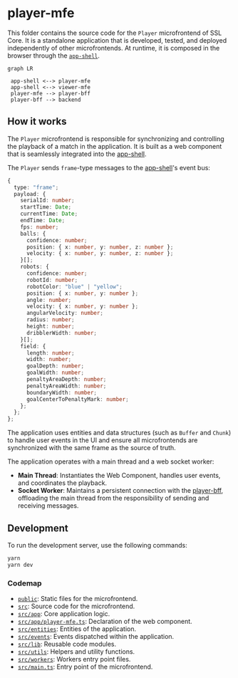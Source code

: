 # player-mfe

This folder contains the source code for the `Player` microfrontend of SSL Core. It is a standalone application that is developed, tested, and deployed independently of other microfrontends. At runtime, it is composed in the browser through the [`app-shell`](https://github.com/robocin/ssl-core/app-shell).

```mermaid
graph LR

 app-shell <--> player-mfe
 app-shell <--> viewer-mfe
 player-mfe --> player-bff
 player-bff --> backend
```

## How it works

The `Player` microfrontend is responsible for synchronizing and controlling the playback of a match in the application. It is built as a web component that is seamlessly integrated into the [app-shell](../app-shell/README.md).

The `Player` sends `frame`-type messages to the [app-shell](../gateway/README.md)'s event bus:

```typescript
{
  type: "frame";
  payload: {
    serialId: number;
    startTime: Date;
    currentTime: Date;
    endTime: Date;
    fps: number;
    balls: {
      confidence: number;
      position: { x: number, y: number, z: number };
      velocity: { x: number, y: number, z: number };
    }[];
    robots: {
      confidence: number;
      robotId: number;
      robotColor: "blue" | "yellow";
      position: { x: number, y: number };
      angle: number;
      velocity: { x: number, y: number };
      angularVelocity: number;
      radius: number;
      height: number;
      dribblerWidth: number;
    }[];
    field: {
      length: number;
      width: number;
      goalDepth: number;
      goalWidth: number;
      penaltyAreaDepth: number;
      penaltyAreaWidth: number;
      boundaryWidth: number;
      goalCenterToPenaltyMark: number;
    };
  };
};
```

The application uses entities and data structures (such as `Buffer` and `Chunk`) to handle user events in the UI and ensure all microfrontends are synchronized with the same frame as the source of truth.

The application operates with a main thread and a web socket worker:

- **Main Thread**: Instantiates the Web Component, handles user events, and coordinates the playback.
- **Socket Worker**: Maintains a persistent connection with the [player-bff](../player-bff/README.md), offloading the main thread from the responsibility of sending and receiving messages.

## Development

To run the development server, use the following commands:

```bash
yarn
yarn dev
```

### Codemap

- [`public`](public): Static files for the microfrontend.
- [`src`](src): Source code for the microfrontend.
- [`src/app`](src/app): Core application logic.
- [`src/app/player-mfe.ts`](src/app/player-mfe.ts): Declaration of the web component.
- [`src/entities`](src/entities): Entities of the application.
- [`src/events`](src/events): Events dispatched within the application.
- [`src/lib`](src/lib): Reusable code modules.
- [`src/utils`](src/utils): Helpers and utility functions.
- [`src/workers`](src/workers): Workers entry point files.
- [`src/main.ts`](src/main.ts): Entry point of the microfrontend.

